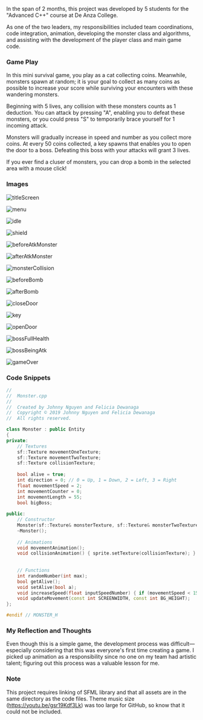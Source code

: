 In the span of 2 months, this project was developed by 5 students for the "Advanced C++" course at De Anza College.

As one of the two leaders, my responsibilities included team coordinations, code integration, animation, developing the monster class and algorithms, and assisting with the development of the player class and main game code.

### Game Play

In this mini survival game, you play as a cat collecting coins. Meanwhile, monsters spawn at random; it is your goal to collect as many coins as possible to increase your score while surviving your encounters with these wandering monsters.

Beginning with 5 lives, any collision with these monsters counts as 1 deduction. You can attack by pressing "A", enabling you to defeat these monsters, or you could press "S" to temporarily brace yourself for 1 incoming attack. 

Monsters will gradually increase in speed and number as you collect more coins. At every 50 coins collected, a key spawns that enables you to open the door to a boss. Defeating this boss with your attacks will grant 3 lives.

If you ever find a cluser of monsters, you can drop a bomb in the selected area with a mouse click!

### Images
![titleScreen](screenshots/titleScreen.png)

![menu](screenshots/optionsScreen.png)

![idle](screenshots/idleGame.png)

![shield](screenshots/shield.png)

![beforeAtkMonster](screenshots/beforeAtkMon.png)

![afterAtkMonster](screenshots/afterAtkMon.png)

![monsterCollision](screenshots/monsterCollision.png)

![beforeBomb](screenshots/beforeBomb.png)

![afterBomb](screenshots/afterBomb.png)

![closeDoor](screenshots/closeDoor.png)

![key](screenshots/keySpawn.png)

![openDoor](screenshots/openDoor.png)

![bossFullHealth](screenshots/boss1.png)

![bossBeingAtk](screenshots/boss2.png)

![gameOver](screenshots/gameOver.png)

### Code Snippets 
```C++
//
//  Monster.cpp
//
//  Created by Johnny Nguyen and Felicia Dewanaga
//  Copyright © 2019 Johnny Nguyen and Felicia Dewanaga
//  All rights reserved.

class Monster : public Entity
{
private:
    // Textures
    sf::Texture movementOneTexture;
    sf::Texture movementTwoTexture;
    sf::Texture collisionTexture;
    
    bool alive = true;
    int direction = 0; // 0 = Up, 1 = Down, 2 = Left, 3 = Right
    float movementSpeed = 2;
    int movementCounter = 0;
    int movementLength = 55;
    bool bigBoss;
    
public:
    // Constructor
    Monster(sf::Texture& monsterTexture, sf::Texture& monsterTwoTexture, sf::Texture& monsterCollisionTexture, float chamberx, float chambery, bool boss = false);
    ~Monster();
    
    // Animations
    void movementAnimation();
    void collisionAnimation() { sprite.setTexture(collisionTexture); }
    
    
    // Functions
    int randomNumber(int max);
    bool getAlive();
    void setAlive(bool a);
    void increaseSpeed(float inputSpeedNumber) { if (movementSpeed < 15) movementSpeed += inputSpeedNumber; }
    void updateMovement(const int SCREENWIDTH, const int BG_HEIGHT);
};

#endif // MONSTER_H
```

### My Reflection and Thoughts

Even though this is a simple game, the development process was difficult—especially considering that this was everyone's first time creating a game. I picked up animation as a responsibility since no one on my team had artistic talent; figuring out this process was a valuable lesson for me.

### Note

This project requires linking of SFML library and that all assets are in the same directory as the code files.
Theme music size (https://youtu.be/gsr19Kdf3Lk) was too large for GitHub, so know that it could not be included.
